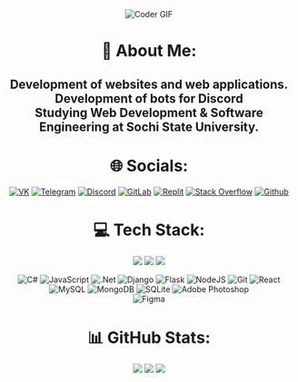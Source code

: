 <div align="center">
  <img src="https://i.pinimg.com/originals/77/ca/a3/77caa32884d735d439ade45ba37feaf2.gif" alt="Coder GIF">
</div>
<div align="center">
  
  # 💫 About Me:
  Development of websites and web applications. Development of bots for Discord<br>Studying Web Development & Software Engineering at Sochi State University.
  ---
</div>
<div align="center">

# 🌐 Socials:

[![VK](https://img.shields.io/badge/VK-%237289DA.svg?logo=VK&logoColor=white)](https://vk.com/arqz81)
[![Telegram](https://img.shields.io/badge/Telegram-%237289DA.svg?logo=Telegram&logoColor=white)](https://t.me/ARQ81)
[![Discord](https://img.shields.io/badge/Discord-%237289DA.svg?logo=discord&logoColor=white)](htttps://discord.gg/qp#7688)
[![GitLab](https://img.shields.io/badge/-GitLab-FE7A16?logo=Gitlab&logoColor=white)](https://gitlab.skillbox.ru/maksim_anisenko_1)
[![Replit](https://img.shields.io/badge/-Replit-FE7A16?logo=Replit&logoColor=white)](https://replit.com/@Deagle)
[![Stack Overflow](https://img.shields.io/badge/-Stackoverflow-FE7A16?logo=stack-overflow&logoColor=white)](https://stackoverflow.com/users/https://stackoverflow.com/users/20410365/ar-81)
[![Github](https://img.shields.io/badge/-GitHub-black?logo=github&logoColor=white)](https://stackoverflow.com/users/https://stackoverflow.com/users/20410365/ar-81)
<div align="center">

# 💻 Tech Stack:

</div>
<p>
<div align="center">
  <img src="https://img.shields.io/badge/-HTML-c58545?style=for-the-badge&logo=html5&logoColor=c58545&labelColor=282828">
  <img src="https://img.shields.io/badge/-CSS-d1a01f?style=for-the-badge&logo=css3&logoColor=d1a01f&labelColor=282828">
  <img src="https://img.shields.io/badge/-Python-98b982?style=for-the-badge&logo=python&logoColor=98b982&labelColor=282828">

  ![C#](https://img.shields.io/badge/c%23-%23239120.svg?style=for-the-badge&logo=c-sharp&logoColor=white) 
  ![JavaScript](https://img.shields.io/badge/javascript-%23323330.svg?style=for-the-badge&logo=javascript&logoColor=%23F7DF1E) 
  ![.Net](https://img.shields.io/badge/.NET-5C2D91?style=for-the-badge&logo=.net&logoColor=white) 
  ![Django](https://img.shields.io/badge/django-%23092E20.svg?style=for-the-badge&logo=django&logoColor=white) 
  ![Flask](https://img.shields.io/badge/flask-%23000.svg?style=for-the-badge&logo=flask&logoColor=white) 
  ![NodeJS](https://img.shields.io/badge/node.js-6DA55F?style=for-the-badge&logo=node.js&logoColor=white)
  ![Git](https://img.shields.io/badge/git-orange.svg?style=for-the-badge&logo=git&logoColor=white)
  ![React](https://img.shields.io/badge/react-%2320232a.svg?style=for-the-badge&logo=react&logoColor=%2361DAFB) 
  ![MySQL](https://img.shields.io/badge/mysql-%2300f.svg?style=for-the-badge&logo=mysql&logoColor=white) 
  ![MongoDB](https://img.shields.io/badge/MongoDB-%234ea94b.svg?style=for-the-badge&logo=mongodb&logoColor=white) 
  ![SQLite](https://img.shields.io/badge/sqlite-%2307405e.svg?style=for-the-badge&logo=sqlite&logoColor=white) 
  ![Adobe Photoshop](https://img.shields.io/badge/adobephotoshop-%2331A8FF.svg?style=for-the-badge&logo=adobephotoshop&logoColor=white) 	
  ![Figma](https://img.shields.io/badge/figma-%23F24E1E.svg?style=for-the-badge&logo=figma&logoColor=white)
</div>
</p>

<div align="center">

# 📊 GitHub Stats:
![](https://github-readme-stats.vercel.app/api?username=koderKHV&theme=tokyonight&hide_border=false&include_all_commits=true&count_private=false)
![](https://github-readme-stats.vercel.app/api/top-langs/?username=koderKHV&theme=tokyonight&hide_border=false&include_all_commits=true&count_private=false&layout=compact)
![](https://github-readme-stats.vercel.app/api?username=koderKHV&show_icons=true&locale=en&count_private=true&hide_rank=true&custom_title=My%20GitHub%20Stats&disable_animations=true&theme=tokyonight)
</div>


<!-- Proudly created with GPRM ( https://gprm.itsvg.in ) -->

